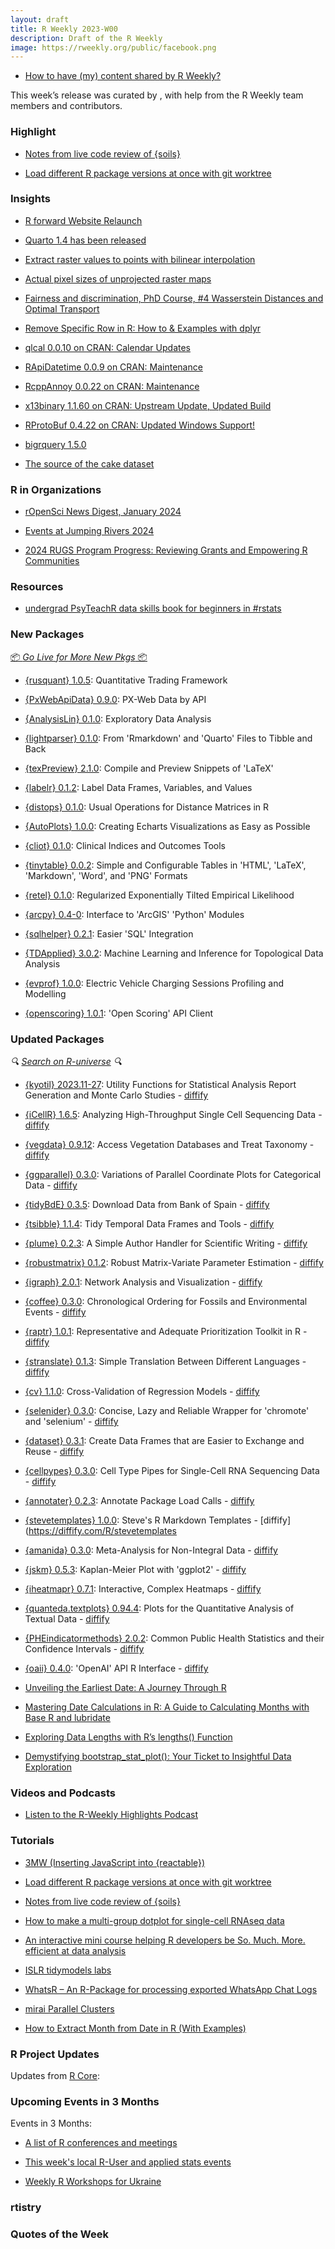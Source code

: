 ```yaml
---
layout: draft
title: R Weekly 2023-W00
description: Draft of the R Weekly
image: https://rweekly.org/public/facebook.png
---
```



+ [How to have (my) content shared by R Weekly?](https://github.com/rweekly/rweekly.org#how-to-have-my-content-shared-by-r-weekly)

This week’s release was curated by [](), with help from the R Weekly team members and contributors.



### Highlight

- [Notes from live code review of {soils}](https://jadeyryan.com/blog/2024-01-22_package-review/index.html)

- [Load different R package versions at once with git worktree](https://masalmon.eu/2024/01/23/git-worktree/)

### Insights

- [R forward Website Relaunch](https://forwards.github.io/blog/2024/website-relaunch/index.html)

- [Quarto 1.4 has been released](https://posit.co/blog/quarto-1-4-release/)

+ [Extract raster values to points with bilinear interpolation](https://modtools.wordpress.com/2024/01/26/extract-raster-values-to-points-with-bilinear-interpolation/)

+ [Actual pixel sizes of unprojected raster maps](https://modtools.wordpress.com/2024/01/23/actual-pixel-sizes-of-unprojected-raster-maps/)

+ [Fairness and discrimination, PhD Course, #4 Wasserstein Distances and Optimal Transport](https://freakonometrics.hypotheses.org/69903)

+ [Remove Specific Row in R: How to & Examples with dplyr](https://www.marsja.se/remove-specific-row-in-r-how-to-examples-with-dplyr/)

+ [qlcal 0.0.10 on CRAN: Calendar Updates](http://dirk.eddelbuettel.com/blog/2024/01/24#qlcal-r_0.0.10)

+ [RApiDatetime 0.0.9 on CRAN: Maintenance](http://dirk.eddelbuettel.com/blog/2024/01/24#rapidatetime_0.0.9)

+ [RcppAnnoy 0.0.22 on CRAN: Maintenance](http://dirk.eddelbuettel.com/blog/2024/01/23#rcppannoy_0.0.22)

+ [x13binary 1.1.60 on CRAN: Upstream Update, Updated Build](http://dirk.eddelbuettel.com/blog/2024/01/22#x13binary_1.1.60)

+ [RProtoBuf 0.4.22 on CRAN: Updated Windows Support!](http://dirk.eddelbuettel.com/blog/2024/01/21#rprotobuf_0.4.22)

+ [bigrquery 1.5.0](https://www.tidyverse.org/blog/2024/01/bigrquery-1-5-0/)

+ [The source of the cake dataset](https://sumsar.net/blog/source-of-the-cake-dataset/)


### R in Organizations

- [rOpenSci News Digest, January 2024](https://ropensci.org/blog/2024/01/25/news-january-2024/)

- [Events at Jumping Rivers 2024](https://www.jumpingrivers.com/blog/events-at-jr-2024/)

+ [2024 RUGS Program Progress: Reviewing Grants and Empowering R Communities](https://www.r-consortium.org/blog/2024/01/24/2024-rugs-program-progress-reviewing-grants-and-empowering-r-communities)


### Resources

- [undergrad PsyTeachR data skills book for beginners in #rstats](https://psyteachr.github.io/data-skills-v2/index.html)

### New Packages

<p class="added-hostname"><a href="https://rweekly.org/live" target="_blank" class="externalLink">📦 <i>Go Live for More New Pkgs</i> 📦</a></p>

+ [{rusquant} 1.0.5](https://cran.r-project.org/package=rusquant): Quantitative Trading Framework

+ [{PxWebApiData} 0.9.0](https://cran.r-project.org/package=PxWebApiData): PX-Web Data by API

+ [{AnalysisLin} 0.1.0](https://cran.r-project.org/package=AnalysisLin): Exploratory Data Analysis

+ [{lightparser} 0.1.0](https://cran.r-project.org/package=lightparser): From 'Rmarkdown' and 'Quarto' Files to Tibble and Back

+ [{texPreview} 2.1.0](https://cran.r-project.org/package=texPreview): Compile and Preview Snippets of 'LaTeX'

+ [{labelr} 0.1.2](https://cran.r-project.org/package=labelr): Label Data Frames, Variables, and Values

+ [{distops} 0.1.0](https://cran.r-project.org/package=distops): Usual Operations for Distance Matrices in R

+ [{AutoPlots} 1.0.0](https://cran.r-project.org/package=AutoPlots): Creating Echarts Visualizations as Easy as Possible

+ [{cliot} 0.1.0](https://cran.r-project.org/package=cliot): Clinical Indices and Outcomes Tools

+ [{tinytable} 0.0.2](https://cran.r-project.org/package=tinytable): Simple and Configurable Tables in 'HTML', 'LaTeX', 'Markdown',
'Word', and 'PNG' Formats

+ [{retel} 0.1.0](https://cran.r-project.org/package=retel): Regularized Exponentially Tilted Empirical Likelihood

+ [{arcpy} 0.4-0](https://cran.r-project.org/package=arcpy): Interface to 'ArcGIS' 'Python' Modules

+ [{sqlhelper} 0.2.1](https://cran.r-project.org/package=sqlhelper): Easier 'SQL' Integration

+ [{TDApplied} 3.0.2](https://cran.r-project.org/package=TDApplied): Machine Learning and Inference for Topological Data Analysis

+ [{evprof} 1.0.0](https://cran.r-project.org/package=evprof): Electric Vehicle Charging Sessions Profiling and Modelling

+ [{openscoring} 1.0.1](https://cran.r-project.org/package=openscoring): 'Open Scoring' API Client


### Updated Packages

<i>🔍 [Search on R-universe](https://r-universe.dev/search/) 🔍</i>


+ [{kyotil} 2023.11-27](https://cran.r-project.org/package=kyotil): Utility Functions for Statistical Analysis Report Generation and
Monte Carlo Studies - [diffify](https://diffify.com/R/kyotil)

+ [{iCellR} 1.6.5](https://cran.r-project.org/package=iCellR): Analyzing High-Throughput Single Cell Sequencing Data - [diffify](https://diffify.com/R/iCellR)

+ [{vegdata} 0.9.12](https://cran.r-project.org/package=vegdata): Access Vegetation Databases and Treat Taxonomy - [diffify](https://diffify.com/R/vegdata)

+ [{ggparallel} 0.3.0](https://cran.r-project.org/package=ggparallel): Variations of Parallel Coordinate Plots for Categorical Data - [diffify](https://diffify.com/R/ggparallel)

+ [{tidyBdE} 0.3.5](https://cran.r-project.org/package=tidyBdE): Download Data from Bank of Spain - [diffify](https://diffify.com/R/tidyBdE)

+ [{tsibble} 1.1.4](https://cran.r-project.org/package=tsibble): Tidy Temporal Data Frames and Tools - [diffify](https://diffify.com/R/tsibble)

+ [{plume} 0.2.3](https://cran.r-project.org/package=plume): A Simple Author Handler for Scientific Writing - [diffify](https://diffify.com/R/plume)

+ [{robustmatrix} 0.1.2](https://cran.r-project.org/package=robustmatrix): Robust Matrix-Variate Parameter Estimation - [diffify](https://diffify.com/R/robustmatrix)

+ [{igraph} 2.0.1](https://cran.r-project.org/package=igraph): Network Analysis and Visualization - [diffify](https://diffify.com/R/igraph)

+ [{coffee} 0.3.0](https://cran.r-project.org/package=coffee): Chronological Ordering for Fossils and Environmental Events - [diffify](https://diffify.com/R/coffee)

+ [{raptr} 1.0.1](https://cran.r-project.org/package=raptr): Representative and Adequate Prioritization Toolkit in R - [diffify](https://diffify.com/R/raptr)

+ [{stranslate} 0.1.3](https://cran.r-project.org/package=stranslate): Simple Translation Between Different Languages - [diffify](https://diffify.com/R/stranslate)

+ [{cv} 1.1.0](https://cran.r-project.org/package=cv): Cross-Validation of Regression Models - [diffify](https://diffify.com/R/cv)

+ [{selenider} 0.3.0](https://cran.r-project.org/package=selenider): Concise, Lazy and Reliable Wrapper for 'chromote' and 'selenium' - [diffify](https://diffify.com/R/selenider)

+ [{dataset} 0.3.1](https://cran.r-project.org/package=dataset): Create Data Frames that are Easier to Exchange and Reuse - [diffify](https://diffify.com/R/dataset)

+ [{cellpypes} 0.3.0](https://cran.r-project.org/package=cellpypes): Cell Type Pipes for Single-Cell RNA Sequencing Data - [diffify](https://diffify.com/R/cellpypes)

+ [{annotater} 0.2.3](https://cran.r-project.org/package=annotater): Annotate Package Load Calls - [diffify](https://diffify.com/R/annotater)

+ [{stevetemplates} 1.0.0](https://cran.r-project.org/package=stevetemplates): Steve's R Markdown Templates - [diffify](https://diffify.com/R/stevetemplates

+ [{amanida} 0.3.0](https://cran.r-project.org/package=amanida): Meta-Analysis for Non-Integral Data - [diffify](https://diffify.com/R/amanida)

+ [{jskm} 0.5.3](https://cran.r-project.org/package=jskm): Kaplan-Meier Plot with 'ggplot2' - [diffify](https://diffify.com/R/jskm)

+ [{iheatmapr} 0.7.1](https://cran.r-project.org/package=iheatmapr): Interactive, Complex Heatmaps - [diffify](https://diffify.com/R/iheatmapr)

+ [{quanteda.textplots} 0.94.4](https://cran.r-project.org/package=quanteda.textplots): Plots for the Quantitative Analysis of Textual Data - [diffify](https://diffify.com/R/quanteda.textplots)

+ [{PHEindicatormethods} 2.0.2](https://cran.r-project.org/package=PHEindicatormethods): Common Public Health Statistics and their Confidence Intervals - [diffify](https://diffify.com/R/PHEindicatormethods)

+ [{oaii} 0.4.0](https://cran.r-project.org/package=oaii): 'OpenAI' API R Interface - [diffify](https://diffify.com/R/oaii)

+ [Unveiling the Earliest Date: A Journey Through R](https://www.spsanderson.com/steveondata/posts/2024-01-26/index.html)

+ [Mastering Date Calculations in R: A Guide to Calculating Months with Base R and lubridate](https://www.spsanderson.com/steveondata/posts/2024-01-25/index.html)

+ [Exploring Data Lengths with R’s lengths() Function](https://www.spsanderson.com/steveondata/posts/2024-01-23/index.html)

+ [Demystifying bootstrap_stat_plot(): Your Ticket to Insightful Data Exploration](https://www.spsanderson.com/steveondata/posts/2024-01-22/index.html)

### Videos and Podcasts

+ [Listen to the R-Weekly Highlights Podcast](https://rweekly.fireside.fm/)


### Tutorials

- [3MW (Inserting JavaScript into {reactable})](https://3mw.albert-rapp.de/p/add-js-to-quarto-dashboard)

- [Load different R package versions at once with git worktree](https://masalmon.eu/2024/01/23/git-worktree)

- [Notes from live code review of {soils}](https://jadeyryan.com/blog/2024-01-22_package-review/index.html)

- [How to make a multi-group dotplot for single-cell RNAseq data](https://divingintogeneticsandgenomics.com/post/how-to-make-a-multi-group-dotplot-for-single-cell-rnaseq-data/)

- [An interactive mini course helping R developers be So. Much. More. efficient at data analysis](https://www.productive-r-workflow.com)

- [ISLR tidymodels labs](https://emilhvitfeldt.github.io/ISLR-tidymodels-labs/)

+ [WhatsR – An R-Package for processing exported WhatsApp Chat Logs](https://r-posts.com/whatsr-package/)

+ [mirai Parallel Clusters](https://shikokuchuo.net/posts/21-mirai-parallel-clusters)

+ [How to Extract Month from Date in R (With Examples)](https://www.spsanderson.com/steveondata/posts/2024-01-29/index.html)


<!--<div class="post-more-begin></div><div class="post-more-end"></div>-->

### R Project Updates

Updates from [R Core](http://developer.r-project.org/blosxom.cgi/R-devel/NEWS):


### Upcoming Events in 3 Months

Events in 3 Months:


+ [A list of R conferences and meetings](https://jumpingrivers.github.io/meetingsR/events.html)

+ [This week's local R-User and applied stats events](https://community.rstudio.com/c/irl)

+ [Weekly R Workshops for Ukraine](https://sites.google.com/view/dariia-mykhailyshyna/main/r-workshops-for-ukraine)


### rtistry


### Quotes of the Week
